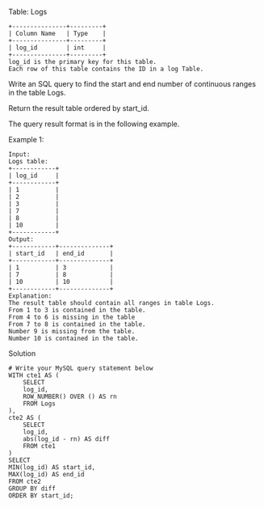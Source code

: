 Table: Logs
```
+---------------+---------+
| Column Name   | Type    |
+---------------+---------+
| log_id        | int     |
+---------------+---------+
log_id is the primary key for this table.
Each row of this table contains the ID in a log Table.
```
 

Write an SQL query to find the start and end number of continuous ranges in the table Logs.

Return the result table ordered by start_id.

The query result format is in the following example.

 

Example 1:
```
Input: 
Logs table:
+------------+
| log_id     |
+------------+
| 1          |
| 2          |
| 3          |
| 7          |
| 8          |
| 10         |
+------------+
Output: 
+------------+--------------+
| start_id   | end_id       |
+------------+--------------+
| 1          | 3            |
| 7          | 8            |
| 10         | 10           |
+------------+--------------+
Explanation: 
The result table should contain all ranges in table Logs.
From 1 to 3 is contained in the table.
From 4 to 6 is missing in the table
From 7 to 8 is contained in the table.
Number 9 is missing from the table.
Number 10 is contained in the table.

```
Solution
```
# Write your MySQL query statement below
WITH cte1 AS (
    SELECT
    log_id,
    ROW_NUMBER() OVER () AS rn
    FROM Logs
),
cte2 AS (
    SELECT
    log_id,
    abs(log_id - rn) AS diff
    FROM cte1
)
SELECT
MIN(log_id) AS start_id,
MAX(log_id) AS end_id
FROM cte2
GROUP BY diff
ORDER BY start_id;
```